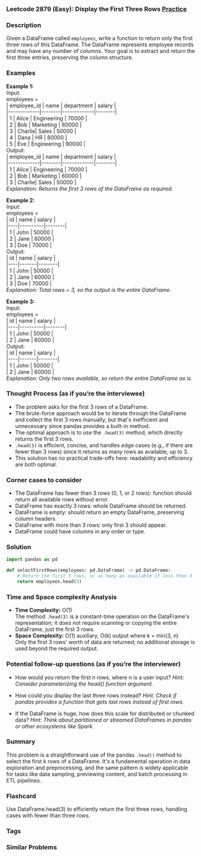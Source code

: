 ### Leetcode 2879 (Easy): Display the First Three Rows [Practice](https://leetcode.com/problems/display-the-first-three-rows)

### Description  
Given a DataFrame called `employees`, write a function to return only the first three rows of this DataFrame. The DataFrame represents employee records and may have any number of columns. Your goal is to extract and return the first three entries, preserving the column structure.

### Examples  

**Example 1:**  
Input:  
employees =  
| employee_id | name   | department  | salary |  
|-------------|--------|-------------|--------|  
| 1           | Alice  | Engineering | 70000  |  
| 2           | Bob    | Marketing   | 60000  |  
| 3           | Charlie| Sales       | 50000  |  
| 4           | Dana   | HR          | 80000  |  
| 5           | Eve    | Engineering | 90000  |  
Output:  
| employee_id | name   | department  | salary |  
|-------------|--------|-------------|--------|  
| 1           | Alice  | Engineering | 70000  |  
| 2           | Bob    | Marketing   | 60000  |  
| 3           | Charlie| Sales       | 50000  |  
*Explanation: Returns the first 3 rows of the DataFrame as required.*

**Example 2:**  
Input:  
employees =  
| id | name     | salary |  
|----|----------|--------|  
| 1  | John     | 50000  |  
| 2  | Jane     | 60000  |  
| 3  | Doe      | 70000  |  
Output:  
| id | name  | salary |  
|----|-------|--------|  
| 1  | John  | 50000  |  
| 2  | Jane  | 60000  |  
| 3  | Doe   | 70000  |  
*Explanation: Total rows = 3, so the output is the entire DataFrame.*

**Example 3:**  
Input:  
employees =  
| id | name     | salary |  
|----|----------|--------|  
| 1  | John     | 50000  |  
| 2  | Jane     | 60000  |  
Output:  
| id | name  | salary |  
|----|-------|--------|  
| 1  | John  | 50000  |  
| 2  | Jane  | 60000  |  
*Explanation: Only two rows available, so return the entire DataFrame as is.*

### Thought Process (as if you’re the interviewee)  
- The problem asks for the first 3 rows of a DataFrame.
- The brute-force approach would be to iterate through the DataFrame and collect the first 3 rows manually, but that's inefficient and unnecessary since pandas provides a built-in method.
- The optimal approach is to use the `.head(3)` method, which directly returns the first 3 rows.  
- `.head(3)` is efficient, concise, and handles edge cases (e.g., if there are fewer than 3 rows) since it returns as many rows as available, up to 3.
- This solution has no practical trade-offs here: readability and efficiency are both optimal.

### Corner cases to consider  
- The DataFrame has fewer than 3 rows (0, 1, or 2 rows): function should return all available rows without error.
- DataFrame has exactly 3 rows: whole DataFrame should be returned.
- DataFrame is empty: should return an empty DataFrame, preserving column headers.
- DataFrame with more than 3 rows: only first 3 should appear.
- DataFrame could have columns in any order or type.

### Solution

```python
import pandas as pd

def selectFirstRows(employees: pd.DataFrame) -> pd.DataFrame:
    # Return the first 3 rows, or as many as available if less than 3
    return employees.head(3)
```

### Time and Space complexity Analysis  

- **Time Complexity:** O(1)  
  The method `.head(3)` is a constant-time operation on the DataFrame's representation; it does not require scanning or copying the entire DataFrame, just the first 3 rows.
- **Space Complexity:** O(1) auxiliary, O(k) output where k = min(3, n)  
  Only the first 3 rows' worth of data are returned; no additional storage is used beyond the required output.

### Potential follow-up questions (as if you’re the interviewer)  

- How would you return the first n rows, where n is a user input?
  *Hint: Consider parameterizing the head() function argument.*

- How could you display the last three rows instead?
  *Hint: Check if pandas provides a function that gets last rows instead of first rows.*

- If the DataFrame is huge, how does this scale for distributed or chunked data?
  *Hint: Think about partitioned or streamed DataFrames in pandas or other ecosystems like Spark.*

### Summary
This problem is a straightforward use of the pandas `.head()` method to select the first k rows of a DataFrame. It's a fundamental operation in data exploration and preprocessing, and the same pattern is widely applicable for tasks like data sampling, previewing content, and batch processing in ETL pipelines.


### Flashcard
Use DataFrame.head(3) to efficiently return the first three rows, handling cases with fewer than three rows.

### Tags

### Similar Problems
